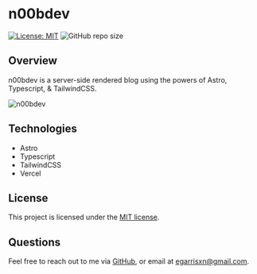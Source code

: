 # n00bdev

[![License: MIT](https://img.shields.io/badge/License-MIT-yellow.svg)](https://opensource.org/licenses/MIT)  ![GitHub repo size](https://img.shields.io/github/repo-size/egarrisxn/n00bdev)

## Overview

n00bdev is a server-side rendered blog using the powers of Astro, Typescript, & TailwindCSS.

![n00bdev](https://github.com/egarrisxn/n00bdev/assets/126130230/53cf572e-bc9b-49cf-ba71-8b70d229062c)

## Technologies

- Astro
- Typescript
- TailwindCSS
- Vercel

## License

This project is licensed under the [MIT license](https://opensource.org/licenses/MIT).

## Questions

Feel free to reach out to me via [GitHub](https://github.com/EGARRISXN), or email at egarrisxn@gmail.com.
